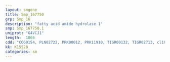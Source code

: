 ```yaml
---
layout: smgene
title: Smp_167750
grp: Smp_16
description: "fatty acid amide hydrolase 1"
smp: Smp_167750.1
uniprot: "G4VCJ1"
length:  1866
cdd: "COG0154, PLN02722, PRK00012, PRK11910, TIGR00132, TIGR02713, cl18951, pfam01425"
kk: K15528
categories: sm
---
```

